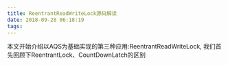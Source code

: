 ```yaml
---
title: ReentrantReadWriteLock源码解读
date: 2018-09-28 06:18:19
tags:
---
```

本文开始介绍以AQS为基础实现的第三种应用:ReentrantReadWriteLock, 我们首先回顾下ReentrantLock、CountDownLatch的区别